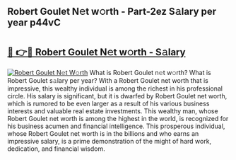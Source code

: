 ## Robert Goulet N𝚎t w𝚘rth - Part-2ez S𝚊lary per year p44vC

# <h2><a href="http://gc25si.nevu.top/?p=Robert+Goulet">🔗 👉🔴 Robert Goulet N𝚎t w𝚘rth - S𝚊lary</a></h2>

[![Robert Goulet N𝚎t W𝚘rth](https://i.imgur.com/Oavwk0R.jpeg)](http://gc25si.nevu.top/?p=Robert+Goulet)
What is Robert Goulet n𝚎t w𝚘rth? What is Robert Goulet s𝚊lary per year?
With a Robert Goulet net worth that is impressive, this wealthy individual is among the richest in his professional circle. His salary is significant, but it is dwarfed by Robert Goulet net worth, which is rumored to be even larger as a result of his various business interests and valuable real estate investments. This wealthy man, whose Robert Goulet net worth is among the highest in the world, is recognized for his business acumen and financial intelligence. This prosperous individual, whose Robert Goulet net worth is in the billions and who earns an impressive salary, is a prime demonstration of the might of hard work, dedication, and financial wisdom.
